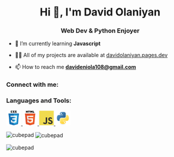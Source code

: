 <h1 align="center">Hi 👋, I'm David Olaniyan</h1>
<h3 align="center">Web Dev & Python Enjoyer</h3>

- 🌱 I’m currently learning **Javascript**

- 👨‍💻 All of my projects are available at [davidolaniyan.pages.dev](davidolaniyan.pages.dev)

- 📫 How to reach me **davideniola108@gmail.com**

<h3 align="left">Connect with me:</h3>
<p align="left">
</p>

<h3 align="left">Languages and Tools:</h3>
<p align="left"> <a href="https://www.w3schools.com/css/" target="_blank" rel="noreferrer"> <img src="https://raw.githubusercontent.com/devicons/devicon/master/icons/css3/css3-original-wordmark.svg" alt="css3" width="40" height="40"/> </a> <a href="https://www.w3.org/html/" target="_blank" rel="noreferrer"> <img src="https://raw.githubusercontent.com/devicons/devicon/master/icons/html5/html5-original-wordmark.svg" alt="html5" width="40" height="40"/> </a> <a href="https://developer.mozilla.org/en-US/docs/Web/JavaScript" target="_blank" rel="noreferrer"> <img src="https://raw.githubusercontent.com/devicons/devicon/master/icons/javascript/javascript-original.svg" alt="javascript" width="40" height="40"/> </a> <a href="https://www.python.org" target="_blank" rel="noreferrer"> <img src="https://raw.githubusercontent.com/devicons/devicon/master/icons/python/python-original.svg" alt="python" width="40" height="40"/> </a> </p>

<p><img align="left" src="https://github-readme-stats.vercel.app/api/top-langs?username=cubepad&show_icons=true&locale=en&layout=compact" alt="cubepad" /></p>

<p>&nbsp;<img align="center" src="https://github-readme-stats.vercel.app/api?username=cubepad&show_icons=true&locale=en" alt="cubepad" /></p>

<p><img align="center" src="https://github-readme-streak-stats.herokuapp.com/?user=cubepad&" alt="cubepad" /></p>
